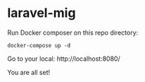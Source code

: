 # laravel-mig
Run Docker composer on this repo directory:
```
docker-compose up -d
```

Go to your local:
http://localhost:8080/

You are all set!
